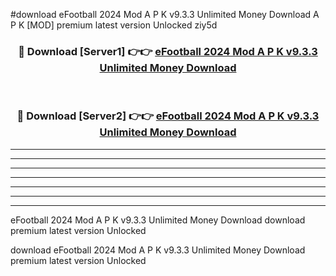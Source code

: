#download eFootball 2024 Mod A P K v9.3.3 Unlimited Money Download A P K [MOD] premium latest version Unlocked ziy5d 



<div align="center">
<h3>🔴 Download [Server1] 👉👉 <a href="https://apkdownload1.web.app/">eFootball 2024 Mod A P K v9.3.3 Unlimited Money Download</a></h3><br>

<h3>🔴 Download [Server2] 👉👉 <a href="https://apkdownload1.web.app/">eFootball 2024 Mod A P K v9.3.3 Unlimited Money Download</a></h3>
</div>





----------------------------------------------------------

----------------------------------------------------------

----------------------------------------------------------

----------------------------------------------------------

----------------------------------------------------------

----------------------------------------------------------

----------------------------------------------------------

eFootball 2024 Mod A P K v9.3.3 Unlimited Money Download download premium latest version Unlocked

download eFootball 2024 Mod A P K v9.3.3 Unlimited Money Download premium latest version Unlocked
